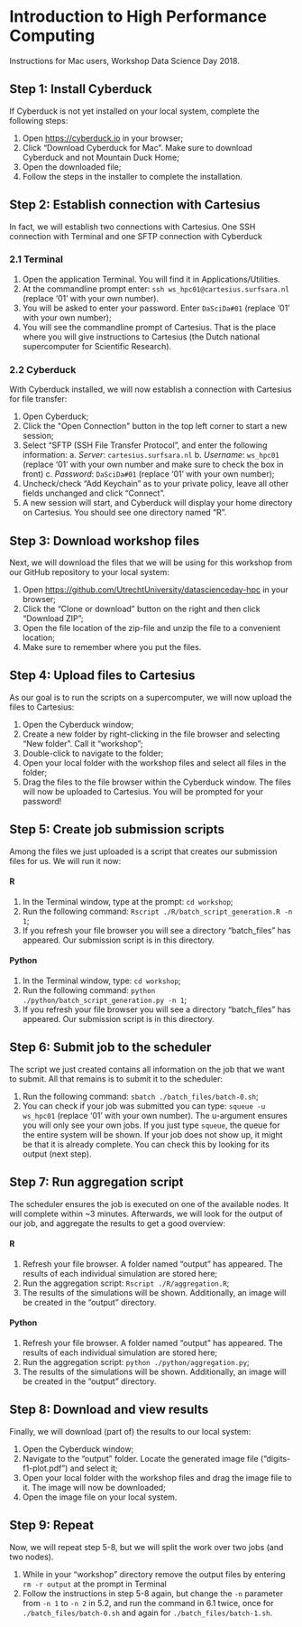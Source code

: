# Introduction to High Performance Computing
Instructions for Mac users, Workshop Data Science Day 2018.

## Step 1: Install Cyberduck
If Cyberduck is not yet installed on your local system, complete the following steps:
1.	Open https://cyberduck.io in your browser;
2.	Click “Download Cyberduck for Mac”. Make sure to download Cyberduck and not Mountain Duck Home;
3.	Open the downloaded file;
4.	Follow the steps in the installer to complete the installation.

## Step 2: Establish connection with Cartesius
In fact, we will establish two connections with Cartesius. One SSH connection with Terminal and one SFTP connection with Cyberduck

### 2.1 Terminal
1.	Open the application Terminal. You will find it in Applications/Utilities.
2.	At the commandline prompt enter: `ssh ws_hpc01@cartesius.surfsara.nl` (replace ‘01’ with your own number). 
3.	You will be asked to enter your password. Enter `DaSciDa#01` (replace ‘01’ with your own number);
4.	You will see the commandline prompt of Cartesius. That is the place where you will give instructions to Cartesius (the Dutch national supercomputer for Scientific Research). 

### 2.2 Cyberduck
With Cyberduck installed, we will now establish a connection with Cartesius for file transfer:
1.	Open Cyberduck;
2.	Click the "Open Connection" button in the top left corner to start a new session;
3.	Select “SFTP (SSH File Transfer Protocol”, and enter the following information:
a.	*Server*: `cartesius.surfsara.nl`
b.	*Username*: `ws_hpc01` (replace ‘01’ with your own number and make sure to check the box in front)
c.	*Password*: `DaSciDa#01` (replace ‘01’ with your own number);
4. Uncheck/check “Add Keychain” as to your private policy, leave all other fields unchanged and click “Connect”.
5.	A new session will start, and Cyberduck will display your home directory on Cartesius. You should see one directory named “R”. 
 
## Step 3: Download workshop files
Next, we will download the files that we will be using for this workshop from our GitHub repository to your local system:
1.	Open https://github.com/UtrechtUniversity/datascienceday-hpc in your browser;
2.	Click the “Clone or download” button on the right and then click “Download ZIP”;
3.	Open the file location of the zip-file and unzip the file to a convenient location;
4.	Make sure to remember where you put the files.

## Step 4: Upload files to Cartesius
As our goal is to run the scripts on a supercomputer, we will now upload the files to Cartesius:
1.	Open the Cyberduck window;
2.	Create a new folder by right-clicking in the file browser and selecting “New folder”. Call it “workshop”;
3.	Double-click to navigate to the folder;
4.	Open your local folder with the workshop files and select all files in the folder;
5.	Drag the files to the file browser within the Cyberduck window. The files will now be uploaded to Cartesius. You will be prompted for your password! 

## Step 5: Create job submission scripts
Among the files we just uploaded is a script that creates our submission files for us. We will run it now:
 
#### R
1.	In the Terminal window, type at the prompt: `cd workshop`;
2.	Run the following command: `Rscript ./R/batch_script_generation.R -n 1`;
3.	If you refresh your file browser you will see a directory “batch_files” has appeared. Our submission script is in this directory.
#### Python
1.	In the Terminal window, type: `cd workshop`;
2.	Run the following command: `python ./python/batch_script_generation.py -n 1`;
3.	If you refresh your file browser you will see a directory “batch_files” has appeared. Our submission script is in this directory. 

## Step 6: Submit job to the scheduler 
The script we just created contains all information on the job that we want to submit. All that remains is to submit it to the scheduler:
1.	Run the following command: `sbatch ./batch_files/batch-0.sh`;
2.	You can check if your job was submitted you can type: `squeue -u ws_hpc01` (replace ‘01’ with your own number). The u-argument ensures you will only see your own jobs. If you just type `squeue`, the queue for the entire system will be shown.
If your job does not show up, it might be that it is already complete. You can check this by looking for its output (next step).

## Step 7: Run aggregation script 
The scheduler ensures the job is executed on one of the available nodes. It will complete within ~3 minutes. Afterwards, we will look for the output of our job, and aggregate the results to get a good overview:
 
#### R
1.	Refresh your file browser. A folder named “output” has appeared. The results of each individual simulation are stored here;
2.	Run the aggregation script: `Rscript ./R/aggregation.R`;
3.	The results of the simulations will be shown. Additionally, an image will be created in the “output” directory.

#### Python
1.	Refresh your file browser. A folder named “output” has appeared. The results of each individual simulation are stored here;
2.	Run the aggregation script: `python ./python/aggregation.py`;
3.	The results of the simulations will be shown. Additionally, an image will be created in the “output” directory.
 
## Step 8: Download and view results
Finally, we will download (part of) the results to our local system:
1.	Open the Cyberduck window;
2.	Navigate to the “output” folder. Locate the generated image file (“digits-f1-plot.pdf”) and select it;
3.	Open your local folder with the workshop files and drag the image file to it. The image will now be downloaded;
4.	Open the image file on your local system.

## Step 9: Repeat
Now, we will repeat step 5-8, but we will split the work over two jobs (and two nodes). 
1.	While in your “workshop” directory remove the output files by entering `rm -r output` at the prompt in Terminal
2.	Follow the instructions in step 5-8 again, but change the `-n` parameter from `-n 1` to `-n 2` in 5.2, and run the command in 6.1 twice, once for `./batch_files/batch-0.sh` and again for `./batch_files/batch-1.sh`.
